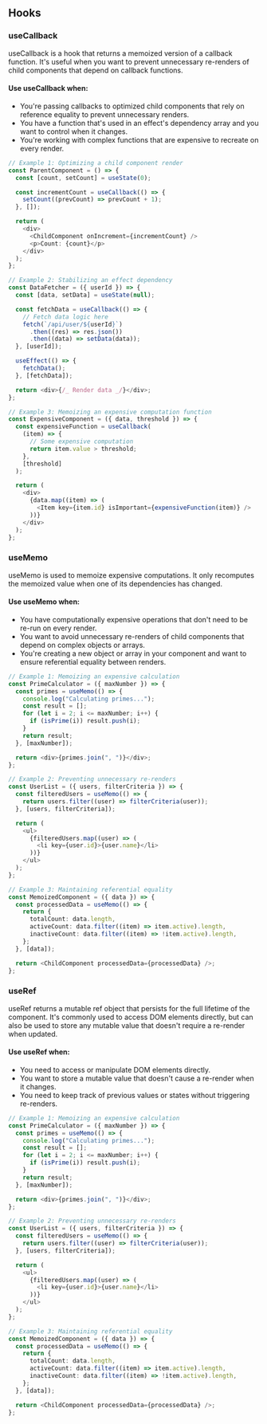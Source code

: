 ## Hooks

### useCallback

useCallback is a hook that returns a memoized version of a callback function. It's useful when you want to prevent unnecessary re-renders of child components that depend on callback functions.

#### Use useCallback when:

- You're passing callbacks to optimized child components that rely on reference equality to prevent unnecessary renders.
- You have a function that's used in an effect's dependency array and you want to control when it changes.
- You're working with complex functions that are expensive to recreate on every render.

```typescript
// Example 1: Optimizing a child component render
const ParentComponent = () => {
  const [count, setCount] = useState(0);

  const incrementCount = useCallback(() => {
    setCount((prevCount) => prevCount + 1);
  }, []);

  return (
    <div>
      <ChildComponent onIncrement={incrementCount} />
      <p>Count: {count}</p>
    </div>
  );
};

// Example 2: Stabilizing an effect dependency
const DataFetcher = ({ userId }) => {
  const [data, setData] = useState(null);

  const fetchData = useCallback(() => {
    // Fetch data logic here
    fetch(`/api/user/${userId}`)
      .then((res) => res.json())
      .then((data) => setData(data));
  }, [userId]);

  useEffect(() => {
    fetchData();
  }, [fetchData]);

  return <div>{/_ Render data _/}</div>;
};

// Example 3: Memoizing an expensive computation function
const ExpensiveComponent = ({ data, threshold }) => {
  const expensiveFunction = useCallback(
    (item) => {
      // Some expensive computation
      return item.value > threshold;
    },
    [threshold]
  );

  return (
    <div>
      {data.map((item) => (
        <Item key={item.id} isImportant={expensiveFunction(item)} />
      ))}
    </div>
  );
};
```

### useMemo

useMemo is used to memoize expensive computations. It only recomputes the memoized value when one of its dependencies has changed.

#### Use useMemo when:

- You have computationally expensive operations that don't need to be re-run on every render.
- You want to avoid unnecessary re-renders of child components that depend on complex objects or arrays.
- You're creating a new object or array in your component and want to ensure referential equality between renders.

```typescript
// Example 1: Memoizing an expensive calculation
const PrimeCalculator = ({ maxNumber }) => {
  const primes = useMemo(() => {
    console.log("Calculating primes...");
    const result = [];
    for (let i = 2; i <= maxNumber; i++) {
      if (isPrime(i)) result.push(i);
    }
    return result;
  }, [maxNumber]);

  return <div>{primes.join(", ")}</div>;
};

// Example 2: Preventing unnecessary re-renders
const UserList = ({ users, filterCriteria }) => {
  const filteredUsers = useMemo(() => {
    return users.filter((user) => filterCriteria(user));
  }, [users, filterCriteria]);

  return (
    <ul>
      {filteredUsers.map((user) => (
        <li key={user.id}>{user.name}</li>
      ))}
    </ul>
  );
};

// Example 3: Maintaining referential equality
const MemoizedComponent = ({ data }) => {
  const processedData = useMemo(() => {
    return {
      totalCount: data.length,
      activeCount: data.filter((item) => item.active).length,
      inactiveCount: data.filter((item) => !item.active).length,
    };
  }, [data]);

  return <ChildComponent processedData={processedData} />;
};
```

### useRef

useRef returns a mutable ref object that persists for the full lifetime of the component. It's commonly used to access DOM elements directly, but can also be used to store any mutable value that doesn't require a re-render when updated.

#### Use useRef when:

- You need to access or manipulate DOM elements directly.
- You want to store a mutable value that doesn't cause a re-render when it changes.
- You need to keep track of previous values or states without triggering re-renders.

```typescript
// Example 1: Memoizing an expensive calculation
const PrimeCalculator = ({ maxNumber }) => {
  const primes = useMemo(() => {
    console.log("Calculating primes...");
    const result = [];
    for (let i = 2; i <= maxNumber; i++) {
      if (isPrime(i)) result.push(i);
    }
    return result;
  }, [maxNumber]);

  return <div>{primes.join(", ")}</div>;
};

// Example 2: Preventing unnecessary re-renders
const UserList = ({ users, filterCriteria }) => {
  const filteredUsers = useMemo(() => {
    return users.filter((user) => filterCriteria(user));
  }, [users, filterCriteria]);

  return (
    <ul>
      {filteredUsers.map((user) => (
        <li key={user.id}>{user.name}</li>
      ))}
    </ul>
  );
};

// Example 3: Maintaining referential equality
const MemoizedComponent = ({ data }) => {
  const processedData = useMemo(() => {
    return {
      totalCount: data.length,
      activeCount: data.filter((item) => item.active).length,
      inactiveCount: data.filter((item) => !item.active).length,
    };
  }, [data]);

  return <ChildComponent processedData={processedData} />;
};
```
